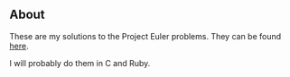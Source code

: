 ## About
These are my solutions to the Project Euler problems. They can be found [here](https://projecteuler.net).

I will probably do them in C and Ruby. 
